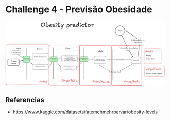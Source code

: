 # Challenge 4 - Previsão Obesidade


![alt text](./docs/image.png)

## Referencias

* https://www.kaggle.com/datasets/fatemehmehrparvar/obesity-levels